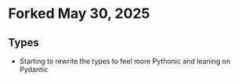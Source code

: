 # Forked May 30, 2025

## Types

- Starting to rewrite the types to feel more Pythonic and leaning on Pydantic